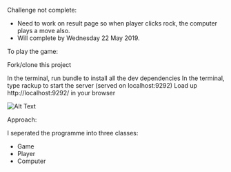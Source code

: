 Challenge not complete: 

- Need to work on result page so when player clicks rock, the computer plays a move also.
- Will complete by Wednesday 22 May 2019. 

To play the game: 

Fork/clone this project

In the terminal, run bundle to install all the dev dependencies
In the terminal, type rackup to start the server (served on localhost:9292)
Load up http://localhost:9292/ in your browser 

![Alt Text](https://media.giphy.com/media/lMgbi9TFjIsx9hPhCk/giphy.gif)

Approach: 

I seperated the programme into three classes: 
- Game
- Player
- Computer
